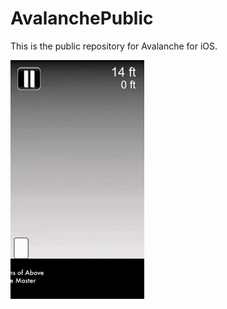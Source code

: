 # AvalanchePublic
This is the public repository for Avalanche for iOS. 

![AvalanchePromo](images/AvalanchePromo.gif)
